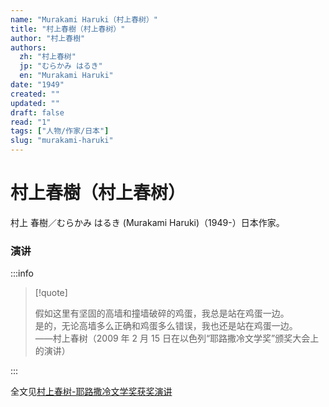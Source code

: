 ```yaml
---
name: "Murakami Haruki（村上春树）"
title: "村上春樹（村上春树）"
author: "村上春樹"
authors:
  zh: "村上春树"
  jp: "むらかみ はるき"
  en: "Murakami Haruki"
date: "1949"
created: ""
updated: ""
draft: false
read: "1"
tags: ["人物/作家/日本"]
slug: "murakami-haruki"
---
```


# 村上春樹（村上春树）

村上 春樹／むらかみ はるき (Murakami Haruki)（1949-）日本作家。

### 演讲

:::info

> [!quote]
>
> 假如这里有坚固的高墙和撞墙破碎的鸡蛋，我总是站在鸡蛋一边。  
> 是的，无论高墙多么正确和鸡蛋多么错误，我也还是站在鸡蛋一边。  
> ——村上春树（2009 年 2 月 15 日在以色列“耶路撒冷文学奖”颁奖大会上的演讲）

:::

全文见[村上春树-耶路撒冷文学奖获奖演讲](../post/murakami-2009.md)
